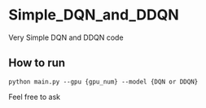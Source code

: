 # Simple_DQN_and_DDQN

Very Simple DQN and DDQN code

## How to run

```
python main.py --gpu {gpu_num} --model {DQN or DDQN}
```

Feel free to ask
